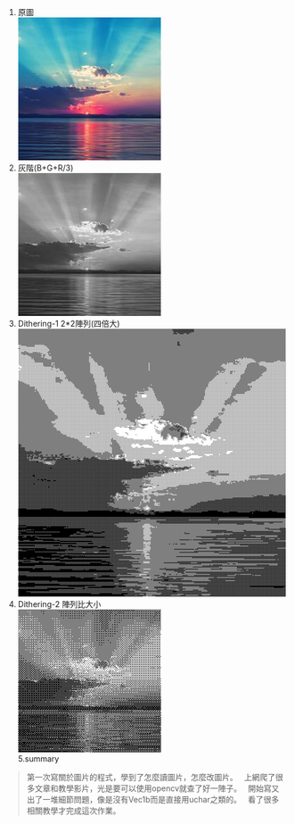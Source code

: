 1. 原圖  
![image](https://github.com/410421216/assignment/blob/master/123.jpg)
2. 灰階(B+G+R/3)  
![image](https://github.com/410421216/assignment/blob/master/gray.jpg)
3. Dithering-1 2*2陣列(四倍大)  
![image](https://github.com/410421216/assignment/blob/master/bw_1.jpg)
4. Dithering-2 陣列比大小  
![image](https://github.com/410421216/assignment/blob/master/bw_2.jpg)  
5.summary  
> 第一次寫關於圖片的程式，學到了怎麼讀圖片，怎麼改圖片。  
> 上網爬了很多文章和教學影片，光是要可以使用opencv就查了好一陣子。  
> 開始寫又出了一堆細節問題，像是沒有Vec1b而是直接用uchar之類的。  
> 看了很多相關教學才完成這次作業。  
